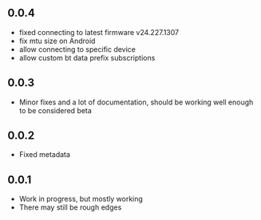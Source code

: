 ## 0.0.4

* fixed connecting to latest firmware v24.227.1307
* fix mtu size on Android
* allow connecting to specific device
* allow custom bt data prefix subscriptions

## 0.0.3

* Minor fixes and a lot of documentation, should be working well enough to be considered beta

## 0.0.2

* Fixed metadata

## 0.0.1

* Work in progress, but mostly working
* There may still be rough edges
